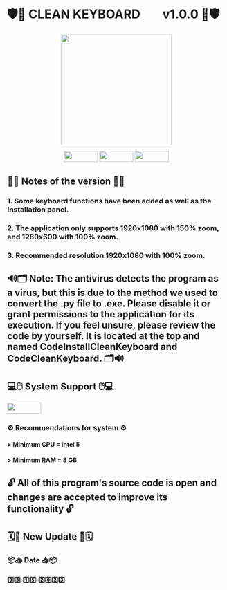 # 🛡️💉   CLEAN KEYBOARDㅤㅤv1.0.0   💉🛡️


<p align="center">
  <img width="256" height="256" src="https://i.imgur.com/JiBlPaT.png">
</p>


<p align="center">
  <img width="78" height="25" src="https://i.imgur.com/Z8rsYDh.png">
  <img width="78" height="25" src="https://i.imgur.com/XcZMirD.png">
  <img width="78" height="25" src="https://i.imgur.com/omeEsEY.png">
</p>

## 📝📃   Notes of the version   📃📝

### 1. Some keyboard functions have been added as well as the installation panel.
### 2. The application only supports 1920x1080 with 150% zoom, and 1280x600 with 100% zoom.
### 3. Recommended resolution 1920x1080 with 100% zoom.

##
## 🔊🗂️   Note: The antivirus detects the program as a virus, but this is due to the method we used to convert the .py file to .exe. Please disable it or grant permissions to the application for its execution. If you feel unsure, please review the code by yourself. It is located at the top and named CodeInstallCleanKeyboard and CodeCleanKeyboard.   🗂️🔊


## 💻🖱️   System Support   🖱️💻

<img width="78" height="25" src="https://i.imgur.com/omeEsEY.png">

### ⚙️   Recommendations for system   ⚙️

#### > Minimum CPU = Intel 5
#### > Minimum RAM = 8 GB

##
## 🔓   All of this program's source code is open and changes are accepted to improve its functionality   🔓
## 🗓️📅   New Update   📅🗓️

### 📦📥   Date   📥📦

#### 0️⃣3️⃣▫️1️⃣5️⃣▫️2️⃣0️⃣2️⃣3️⃣
